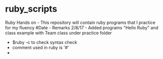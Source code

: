 # ruby_scripts
Ruby Hands on - This repository will contain ruby programs that I practice for my fluency
#Date -  Remarks
2/8/17 - Added programs "Hello Ruby" and class example with Team class under practice folder

-	$ruby -c <ruby file> to check syntax check
-	comment used in ruby is '#'
-	

